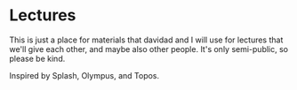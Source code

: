 # Lectures

This is just a place for materials that davidad and I will use for lectures that we'll give each other, and maybe also other people. It's only semi-public, so please be kind.

Inspired by Splash, Olympus, and Topos.
